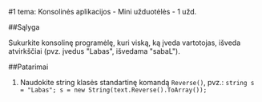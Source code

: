 ﻿#1 tema: Konsolinės aplikacijos - Mini užduotėlės - 1 užd.

##Sąlyga

Sukurkite konsolinę programėlę, kuri viską, ką įveda vartotojas, išveda atvirkščiai (pvz. įvedus "Labas", išvedama "sabaL"). 

##Patarimai

1. Naudokite string klasės standartinę komandą `Reverse()`, pvz.: `string s = "Labas"; s = new String(text.Reverse().ToArray());`
